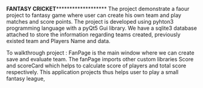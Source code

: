 ********************************************FANTASY CRICKET***************************************************************
The project demonstrate a faour project to fantasy game where user can create his own team and play 
matches and score points. The project is developed using pyhton3 programming language 
with a pyQt5 Gui library. We have a sqlite3 database attached to store the information regarding
teams created, previously existed team and Players Name and data. 

To walkthrough project :
FanPage is the main window where we can create save and evaluate team.
The fanPage imports other custom libraries Score and scoreCard which helps to calculate score of players
and total score respectively. This application projects thus helps user to play a small fantasy league,


